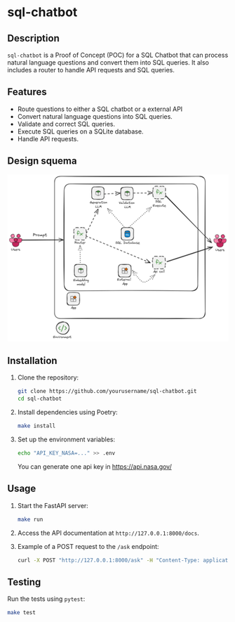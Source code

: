 # sql-chatbot

## Description

`sql-chatbot` is a Proof of Concept (POC) for a SQL Chatbot that can process natural language questions and convert them into SQL queries. It also includes a router to handle API requests and SQL queries.

## Features

- Route questions to either a SQL chatbot or a external API
- Convert natural language questions into SQL queries.
- Validate and correct SQL queries.
- Execute SQL queries on a SQLite database.
- Handle API requests.

## Design squema

![Design Schema](Design_squema.png)

## Installation

1. Clone the repository:
    ```sh
    git clone https://github.com/yourusername/sql-chatbot.git
    cd sql-chatbot
    ```

2. Install dependencies using Poetry:
    ```sh
    make install
    ```

3. Set up the environment variables:
    ```sh
    echo "API_KEY_NASA=..." >> .env
    ```
    You can generate one api key in https://api.nasa.gov/

## Usage

1. Start the FastAPI server:
    ```sh
    make run
    ```

2. Access the API documentation at `http://127.0.0.1:8000/docs`.

3. Example of a POST request to the `/ask` endpoint:
    ```sh
    curl -X POST "http://127.0.0.1:8000/ask" -H "Content-Type: application/json" -d '{"question": "Cuantos clientes hay?"}'
    ```

## Testing

Run the tests using `pytest`:
```sh
make test
```